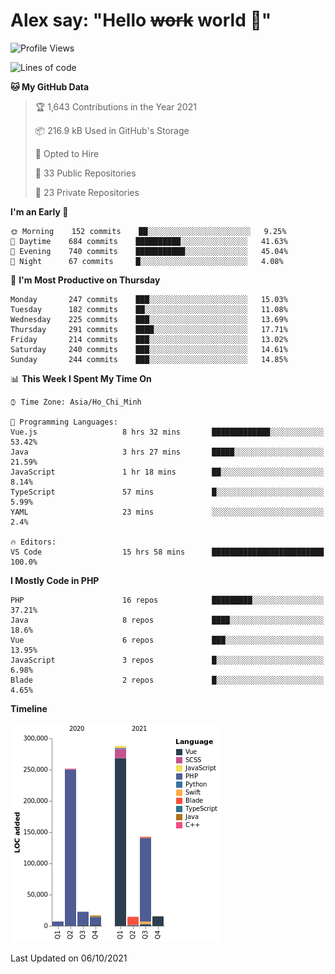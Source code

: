 # Alex say: "Hello ~~work~~ world 🐾"

<!--START_SECTION:waka-->
![Profile Views](http://img.shields.io/badge/Profile%20Views-48-blue)

![Lines of code](https://img.shields.io/badge/From%20Hello%20World%20I%27ve%20Written-759197%20lines%20of%20code-blue)

**🐱 My GitHub Data** 

> 🏆 1,643 Contributions in the Year 2021
 > 
> 📦 216.9 kB Used in GitHub's Storage 
 > 
> 💼 Opted to Hire
 > 
> 📜 33 Public Repositories 
 > 
> 🔑 23 Private Repositories  
 > 
**I'm an Early 🐤** 

```text
🌞 Morning    152 commits    ██░░░░░░░░░░░░░░░░░░░░░░░   9.25% 
🌆 Daytime    684 commits    ██████████░░░░░░░░░░░░░░░   41.63% 
🌃 Evening    740 commits    ███████████░░░░░░░░░░░░░░   45.04% 
🌙 Night      67 commits     █░░░░░░░░░░░░░░░░░░░░░░░░   4.08%

```
📅 **I'm Most Productive on Thursday** 

```text
Monday       247 commits    ███░░░░░░░░░░░░░░░░░░░░░░   15.03% 
Tuesday      182 commits    ██░░░░░░░░░░░░░░░░░░░░░░░   11.08% 
Wednesday    225 commits    ███░░░░░░░░░░░░░░░░░░░░░░   13.69% 
Thursday     291 commits    ████░░░░░░░░░░░░░░░░░░░░░   17.71% 
Friday       214 commits    ███░░░░░░░░░░░░░░░░░░░░░░   13.02% 
Saturday     240 commits    ███░░░░░░░░░░░░░░░░░░░░░░   14.61% 
Sunday       244 commits    ███░░░░░░░░░░░░░░░░░░░░░░   14.85%

```


📊 **This Week I Spent My Time On** 

```text
⌚︎ Time Zone: Asia/Ho_Chi_Minh

💬 Programming Languages: 
Vue.js                   8 hrs 32 mins       █████████████░░░░░░░░░░░░   53.42% 
Java                     3 hrs 27 mins       █████░░░░░░░░░░░░░░░░░░░░   21.59% 
JavaScript               1 hr 18 mins        ██░░░░░░░░░░░░░░░░░░░░░░░   8.14% 
TypeScript               57 mins             █░░░░░░░░░░░░░░░░░░░░░░░░   5.99% 
YAML                     23 mins             ░░░░░░░░░░░░░░░░░░░░░░░░░   2.4%

🔥 Editors: 
VS Code                  15 hrs 58 mins      █████████████████████████   100.0%

```

**I Mostly Code in PHP** 

```text
PHP                      16 repos            █████████░░░░░░░░░░░░░░░░   37.21% 
Java                     8 repos             ████░░░░░░░░░░░░░░░░░░░░░   18.6% 
Vue                      6 repos             ███░░░░░░░░░░░░░░░░░░░░░░   13.95% 
JavaScript               3 repos             █░░░░░░░░░░░░░░░░░░░░░░░░   6.98% 
Blade                    2 repos             █░░░░░░░░░░░░░░░░░░░░░░░░   4.65%

```


**Timeline**

![Chart not found](https://raw.githubusercontent.com/alexzvn/alexzvn/main/charts/bar_graph.png) 


 Last Updated on 06/10/2021
<!--END_SECTION:waka-->
